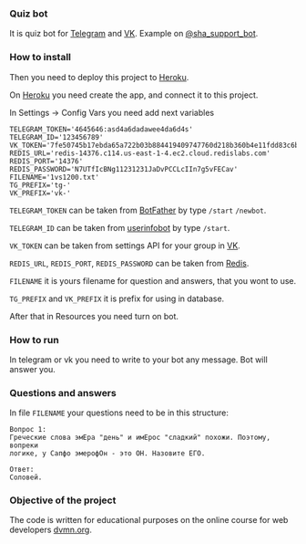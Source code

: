 ### Quiz bot

It is quiz bot for [Telegram](https://telegram.org/) and [VK](https://vk.com/).
Example on [@sha_support_bot](https://t.me/sha_support_bot).
 
### How to install

Then you need to deploy this project to [Heroku](https://heroku.com/).

On [Heroku](https://heroku.com/) you need create the app, and connect it to this project.

In Settings -> Config Vars you need add next variables

```text
TELEGRAM_TOKEN='4645646:asd4a6dadawee4da6d4s'
TELEGRAM_ID='123456789'
VK_TOKEN='7fe50745b17ebda65a722b03b884419409747760d218b360b4e11fdd83c6b32b3fca86f05a4f1d52029fe81'
REDIS_URL='redis-14376.c114.us-east-1-4.ec2.cloud.redislabs.com'
REDIS_PORT='14376'
REDIS_PASSWORD='N7UTfIcBNg11231231JaDvPCCLcIIn7g5vFECav'
FILENAME='1vs1200.txt'
TG_PREFIX='tg-'
VK_PREFIX='vk-'
```

`TELEGRAM_TOKEN` can be taken from [BotFather](https://telegram.me/BotFather) by type `/start`
`/newbot`.

`TELEGRAM_ID` can be taken from [userinfobot](https://telegram.me/userinfobot) by type `/start`.

`VK_TOKEN` can be taken from settings API for your group in [VK](https://vk.com/).

`REDIS_URL`, `REDIS_PORT`, `REDIS_PASSWORD` can be taken from [Redis](https://redislabs.com/).

`FILENAME` it is yours filename for question and answers, that you wont to use.

`TG_PREFIX` and `VK_PREFIX` it is prefix for using in database.

After that in Resources you need turn on bot.


### How to run

In telegram or vk you need to write to your bot any message.
Bot will answer you.

### Questions and answers

In file `FILENAME` your questions need to be in this structure:
```text
Вопрос 1:
Греческие слова эмЕра "день" и имЕрос "сладкий" похожи. Поэтому, вопреки
логике, у Сапфо эмерофОн - это ОН. Назовите ЕГО.

Ответ:
Соловей.
```


### Objective of the project

The code is written for educational purposes on the online course for web developers [dvmn.org](https://dvmn.org/).